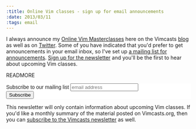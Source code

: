 ```yaml
--- 
:title: Online Vim classes - sign up for email announcements
:date: 2013/03/11
:tags: email
---
```


I always announce my [Online Vim Masterclasses][eb] here on the Vimcasts [blog][] as well as on [Twitter][]. Some of you have indicated that you'd prefer to get announcements in your email inbox, so I've set up [a mailing list for announcements][list]. [Sign up for the newsletter][list] and you'll be the first to hear about upcoming Vim classes.

[Twitter]: https://twitter.com/vimcasts
[blog]: http://vimcasts.org/blog
[eb]: http://vimcasts.eventbrite.com/
[list]: http://eepurl.com/wBhV5

READMORE

<!-- Begin MailChimp Signup Form -->
<link href="http://cdn-images.mailchimp.com/embedcode/slim-081711.css" rel="stylesheet" type="text/css">
<style type="text/css">
	#mc_embed_signup{background:#fff; clear:left; font:14px Helvetica,Arial,sans-serif; }
	/* Add your own MailChimp form style overrides in your site stylesheet or in this style block.
	   We recommend moving this block and the preceding CSS link to the HEAD of your HTML file. */
</style>
<div id="mc_embed_signup">
<form action="http://vimcasts.us2.list-manage.com/subscribe/post?u=df4f31f3fbe8a516f190dda55&amp;id=a1c1a0fa86" method="post" id="mc-embedded-subscribe-form" name="mc-embedded-subscribe-form" class="validate" target="_blank" novalidate>
	<label for="mce-EMAIL">Subscribe to our mailing list</label>
	<input type="email" value="" name="EMAIL" class="email" id="mce-EMAIL" placeholder="email address" required>
	<div class="clear"><input type="submit" value="Subscribe" name="subscribe" id="mc-embedded-subscribe" class="button"></div>
</form>
</div>

<!--End mc_embed_signup-->

<p>This newsletter will only contain information about upcoming Vim classes. If you'd like a monthly summary of the material posted on Vimcasts.org, then you can <a href="/blog/2013/03/subscribe-to-the-vimcasts-org-monthly-newsletter/">subscribe to the Vimcasts newsletter</a> as well.

